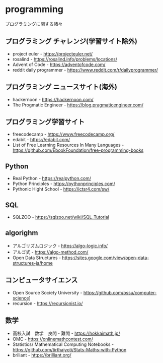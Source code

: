 # programming
プログラミングに関する諸々

## プログラミング チャレンジ(学習サイト除外)
* project euler - https://projecteuler.net/
* rosalind - https://rosalind.info/problems/locations/
* Advent of Code - https://adventofcode.com/
* reddit daily programmer - https://www.reddit.com/r/dailyprogrammer/

## プログラミング ニュースサイト(海外)
* hackernoon - https://hackernoon.com/
* The Progmatic Engineer - https://blog.pragmaticengineer.com/

## プログラミング学習サイト
* freecodecamp - https://www.freecodecamp.org/
* edabit - https://edabit.com/
* List of Free Learning Resources In Many Languages - https://github.com/EbookFoundation/free-programming-books

## Python
* Real Python - https://realpython.com/
* Python Principles - https://pythonprinciples.com/
* Pythonic Hight School - https://ictsr4.com/sw/

## SQL
* SQLZOO - https://sqlzoo.net/wiki/SQL_Tutorial

## algorighm
* アルゴリズムロジック - https://algo-logic.info/
* アルゴ式 - https://algo-method.com/
* Open Data Structures - https://sites.google.com/view/open-data-structures-ja/home

## コンピュータサイエンス
* Open Source Society University - https://github.com/ossu/computer-science]
* recursion - https://recursionist.io/

## 数学
* 高校入試　数学　良問・難問 - https://hokkaimath.jp/
* OMC - https://onlinemathcontest.com/
* Statistics/ Mathematical Computing Notebooks - https://github.com/tirthajyoti/Stats-Maths-with-Python
* briliant - https://brilliant.org/
